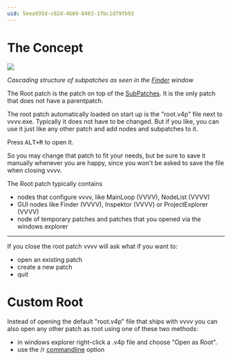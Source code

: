 ```yaml
---
uid: 5eea935d-c82d-4b89-8403-1fbc1d79fb93
---
```


# The Concept

![](~/img/BasicPatching_Cascading.png "")  
 
*Cascading structure of subpatches as seen in the [Finder](xref:869d5933-4693-4b32-a7f3-5b7cfcc3a07f) window*  


The Root patch is the patch on top of the [SubPatches](xref:b66f153a-f7c3-4867-a8c9-bce69861d759). It is the only patch that does not have a parentpatch.   

The root patch automatically loaded on start up is the "root.v4p" file next to vvvv.exe. Typically it does not have to be changed. But if you like, you can use it just like any other patch and add nodes and subpatches to it.   

Press <kbd>ALT+R</kbd> to open it.   

So you may change that patch to fit your needs, but be sure to save it manually whenever you are happy, since you won't be asked to save the file when closing vvvv.  

The Root patch typically contains   
* nodes that configure vvvv, like <span class="node">MainLoop (VVVV)</span>, <span class="node">NodeList (VVVV)</span>  
* GUI nodes like <span class="node">Finder (VVVV)</span>, <span class="node">Inspektor (VVVV)</span> or <span class="node">ProjectExplorer (VVVV)</span>  
* node of temporary patches and patches that you opened via the windows explorer  

---  

If you close the root patch vvvv will ask what if you want to:  
* open an existing patch  
* create a new patch  
* quit  


# Custom Root



Instead of opening the default "root.v4p" file that ships with vvvv you can also open any other patch as root using one of these two methods:  
* in windows explorer right-click a .v4p file and choose "Open as Root".   
* use the /r [commandline](xref:2eb3d2a2-d4c1-4bc0-bcd8-16e48d756b16) option  
